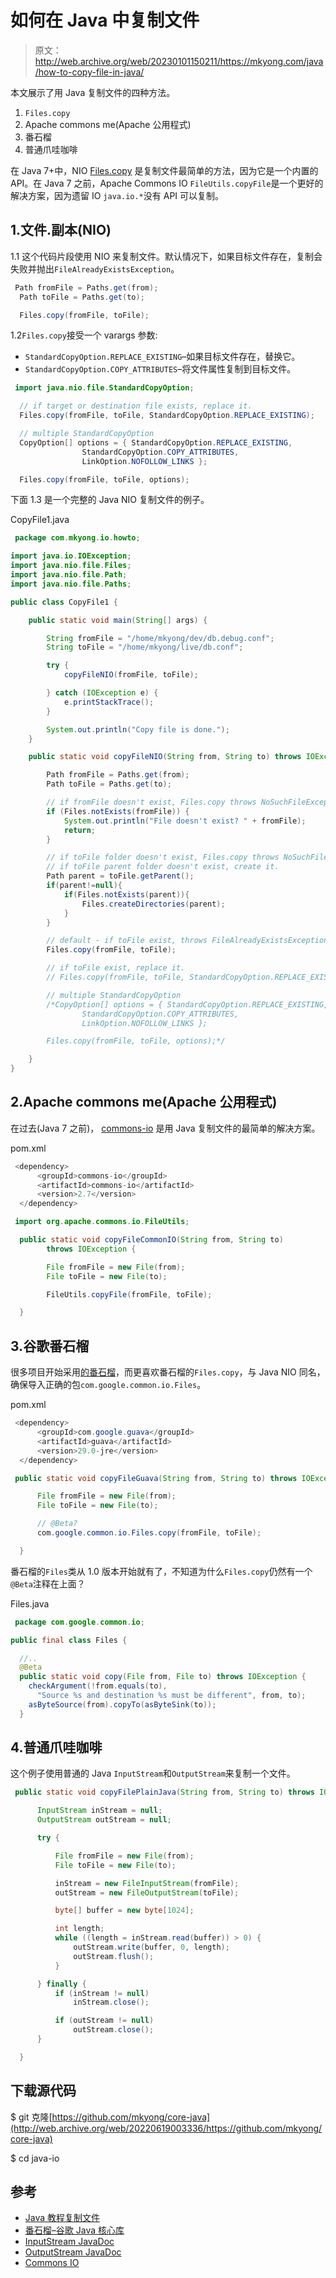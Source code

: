 # 如何在 Java 中复制文件

> 原文：<http://web.archive.org/web/20230101150211/https://mkyong.com/java/how-to-copy-file-in-java/>

本文展示了用 Java 复制文件的四种方法。

1.  `Files.copy`
2.  Apache commons me(Apache 公用程式)
3.  番石榴
4.  普通爪哇咖啡

在 Java 7+中，NIO [Files.copy](http://web.archive.org/web/20220619003336/https://docs.oracle.com/en/java/javase/11/docs/api/java.base/java/nio/file/Files.html#copy(java.nio.file.Path,java.io.OutputStream)) 是复制文件最简单的方法，因为它是一个内置的 API。在 Java 7 之前，Apache Commons IO `FileUtils.copyFile`是一个更好的解决方案，因为遗留 IO `java.io.*`没有 API 可以复制。

## 1.文件.副本(NIO)

1.1 这个代码片段使用 NIO 来复制文件。默认情况下，如果目标文件存在，复制会失败并抛出`FileAlreadyExistsException`。

```java
 Path fromFile = Paths.get(from);
  Path toFile = Paths.get(to);

  Files.copy(fromFile, toFile); 
```

1.2`Files.copy`接受一个 varargs 参数:

*   `StandardCopyOption.REPLACE_EXISTING`–如果目标文件存在，替换它。
*   `StandardCopyOption.COPY_ATTRIBUTES`–将文件属性复制到目标文件。

```java
 import java.nio.file.StandardCopyOption;

  // if target or destination file exists, replace it.
  Files.copy(fromFile, toFile, StandardCopyOption.REPLACE_EXISTING);

  // multiple StandardCopyOption
  CopyOption[] options = { StandardCopyOption.REPLACE_EXISTING,
                StandardCopyOption.COPY_ATTRIBUTES,
                LinkOption.NOFOLLOW_LINKS };

  Files.copy(fromFile, toFile, options); 
```

下面 1.3 是一个完整的 Java NIO 复制文件的例子。

CopyFile1.java

```java
 package com.mkyong.io.howto;

import java.io.IOException;
import java.nio.file.Files;
import java.nio.file.Path;
import java.nio.file.Paths;

public class CopyFile1 {

    public static void main(String[] args) {

        String fromFile = "/home/mkyong/dev/db.debug.conf";
        String toFile = "/home/mkyong/live/db.conf";

        try {
            copyFileNIO(fromFile, toFile);

        } catch (IOException e) {
            e.printStackTrace();
        }

        System.out.println("Copy file is done.");
    }

    public static void copyFileNIO(String from, String to) throws IOException {

        Path fromFile = Paths.get(from);
        Path toFile = Paths.get(to);

        // if fromFile doesn't exist, Files.copy throws NoSuchFileException
        if (Files.notExists(fromFile)) {
            System.out.println("File doesn't exist? " + fromFile);
            return;
        }

        // if toFile folder doesn't exist, Files.copy throws NoSuchFileException
        // if toFile parent folder doesn't exist, create it.
        Path parent = toFile.getParent();
        if(parent!=null){
            if(Files.notExists(parent)){
                Files.createDirectories(parent);
            }
        }

        // default - if toFile exist, throws FileAlreadyExistsException
        Files.copy(fromFile, toFile);

        // if toFile exist, replace it.
        // Files.copy(fromFile, toFile, StandardCopyOption.REPLACE_EXISTING);

        // multiple StandardCopyOption
        /*CopyOption[] options = { StandardCopyOption.REPLACE_EXISTING,
                StandardCopyOption.COPY_ATTRIBUTES,
                LinkOption.NOFOLLOW_LINKS };

        Files.copy(fromFile, toFile, options);*/

    }
} 
```

## 2.Apache commons me(Apache 公用程式)

在过去(Java 7 之前)， [commons-io](http://web.archive.org/web/20220619003336/https://commons.apache.org/proper/commons-io/) 是用 Java 复制文件的最简单的解决方案。

pom.xml

```java
 <dependency>
      <groupId>commons-io</groupId>
      <artifactId>commons-io</artifactId>
      <version>2.7</version>
  </dependency> 
```

```java
 import org.apache.commons.io.FileUtils;

  public static void copyFileCommonIO(String from, String to)
        throws IOException {

        File fromFile = new File(from);
        File toFile = new File(to);

        FileUtils.copyFile(fromFile, toFile);

  } 
```

## 3.谷歌番石榴

很多项目开始采用[的番石榴](http://web.archive.org/web/20220619003336/https://github.com/google/guava)，而更喜欢番石榴的`Files.copy`，与 Java NIO 同名，确保导入正确的包`com.google.common.io.Files`。

pom.xml

```java
 <dependency>
      <groupId>com.google.guava</groupId>
      <artifactId>guava</artifactId>
      <version>29.0-jre</version>
  </dependency> 
```

```java
 public static void copyFileGuava(String from, String to) throws IOException {

      File fromFile = new File(from);
      File toFile = new File(to);

      // @Beta?
      com.google.common.io.Files.copy(fromFile, toFile);

  } 
```

番石榴的`Files`类从 1.0 版本开始就有了，不知道为什么`Files.copy`仍然有一个`@Beta`注释在上面？

Files.java

```java
 package com.google.common.io;

public final class Files {

  //..
  @Beta
  public static void copy(File from, File to) throws IOException {
    checkArgument(!from.equals(to),
      "Source %s and destination %s must be different", from, to);
    asByteSource(from).copyTo(asByteSink(to));
  } 
```

## 4.普通爪哇咖啡

这个例子使用普通的 Java `InputStream`和`OutputStream`来复制一个文件。

```java
 public static void copyFilePlainJava(String from, String to) throws IOException {

      InputStream inStream = null;
      OutputStream outStream = null;

      try {

          File fromFile = new File(from);
          File toFile = new File(to);

          inStream = new FileInputStream(fromFile);
          outStream = new FileOutputStream(toFile);

          byte[] buffer = new byte[1024];

          int length;
          while ((length = inStream.read(buffer)) > 0) {
              outStream.write(buffer, 0, length);
              outStream.flush();
          }

      } finally {
          if (inStream != null)
              inStream.close();

          if (outStream != null)
              outStream.close();
      }

  } 
```

## 下载源代码

$ git 克隆[https://github.com/mkyong/core-java](http://web.archive.org/web/20220619003336/https://github.com/mkyong/core-java)

$ cd java-io

## 参考

*   [Java 教程复制文件](http://web.archive.org/web/20220619003336/https://docs.oracle.com/javase/tutorial/essential/io/copy.html)
*   [番石榴–谷歌 Java 核心库](http://web.archive.org/web/20220619003336/https://github.com/google/guava)
*   [InputStream JavaDoc](http://web.archive.org/web/20220619003336/https://docs.oracle.com/en/java/javase/11/docs/api/java.base/java/io/InputStream.html)
*   [OutputStream JavaDoc](http://web.archive.org/web/20220619003336/https://docs.oracle.com/en/java/javase/11/docs/api/java.base/java/io/OutputStream.html)
*   [Commons IO](http://web.archive.org/web/20220619003336/https://commons.apache.org/proper/commons-io/)

<input type="hidden" id="mkyong-current-postId" value="5467">